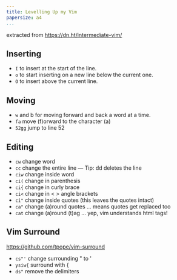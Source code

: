 ```yaml
---
title: Levelling Up my Vim
papersize: a4
...
```


extracted from https://dn.ht/intermediate-vim/

## Inserting

* `I` to insert at the start of the line.
* `o` to start inserting on a new line below the current one.
* `O` to insert above the current line.

## Moving

* `w` and b for moving forward and back a word at a time.
* `fa` move (f)orward to the character (a)
* `52gg` jump to line 52

## Editing

* `cw` change word
* `cc` change the entire line — Tip: dd deletes the line
* `ciw` change inside word
* `ci(` change in parenthesis
* `ci{` change in curly brace
* `ci<` change in < > angle brackets
* `ci"` change inside quotes (this leaves the quotes intact)
* `ca"` change (a)round quotes … means quotes get replaced too
* `cat` change (a)round (t)ag … yep, vim understands html tags!

## Vim Surround

https://github.com/tpope/vim-surround

* `cs"'` change surrounding " to '
* `ysiw{` surround with {
* `ds"` remove the delimiters

